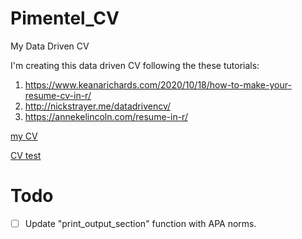 # Pimentel_CV
My Data Driven CV


I'm creating this data driven CV following the these tutorials:

1. https://www.keanarichards.com/2020/10/18/how-to-make-your-resume-cv-in-r/
2. http://nickstrayer.me/datadrivencv/
3. https://annekelincoln.com/resume-in-r/

[my CV](https://ruampimentel.github.io/Pimentel_CV/cv.html)

[CV test](cv.html)
# Todo
- [ ] Update "print_output_section" function with APA norms.

